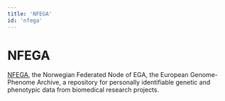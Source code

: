 ```yaml
---
title: 'NFEGA'
id: 'nfega'
---
```

# NFEGA
[NFEGA](https://ega.elixir.no), the Norwegian Federated Node of EGA, the European Genome-Phenome Archive, a repository for personally identifiable genetic and phenotypic data from biomedical research projects.
